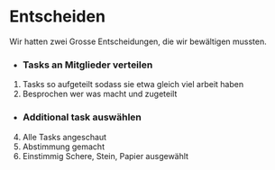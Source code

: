 # Entscheiden

Wir hatten zwei Grosse Entscheidungen, die wir bewältigen mussten.

- ### Tasks an Mitglieder verteilen
1. Tasks so aufgeteilt sodass sie etwa gleich viel arbeit haben
3. Besprochen wer was macht und zugeteilt

- ### Additional task auswählen
4. Alle Tasks angeschaut
5. Abstimmung gemacht
6. Einstimmig Schere, Stein, Papier ausgewählt